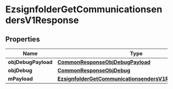 

# EzsignfolderGetCommunicationsendersV1Response

## Properties

Name | Type | Description | Notes
------------ | ------------- | ------------- | -------------
**objDebugPayload** | [**CommonResponseObjDebugPayload**](CommonResponseObjDebugPayload.md) |  | 
**objDebug** | [**CommonResponseObjDebug**](CommonResponseObjDebug.md) |  |  [optional]
**mPayload** | [**EzsignfolderGetCommunicationsendersV1ResponseMPayload**](EzsignfolderGetCommunicationsendersV1ResponseMPayload.md) |  | 




